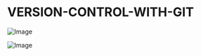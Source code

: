 # VERSION-CONTROL-WITH-GIT


![Image](https://github.com/user-attachments/assets/0badc215-a08e-4d8e-86ee-bdc46e8ee33b)


![Image](https://github.com/user-attachments/assets/20d2a5e1-535d-4c18-a1eb-63ed033e0c7d)
